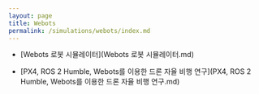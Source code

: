 ```yaml
---
layout: page
title: Webots
permalink: /simulations/webots/index.md
---
```


- [Webots 로봇 시뮬레이터](Webots 로봇 시뮬레이터.md)

- [PX4, ROS 2 Humble, Webots를 이용한 드론 자율 비행 연구](PX4, ROS 2 Humble, Webots를 이용한 드론 자율 비행 연구.md)
